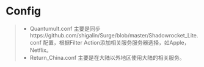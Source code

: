 # Config
> * Quantumult.conf
主要是同步https://github.com/shigalin/Surge/blob/master/Shadowrocket_Lite.conf 配置，根据Filter Action添加相关服务服务器选择，如Apple，Netflix。
> * Return_China.conf 主要是在大陆以外地区使用大陆的相关服务。

